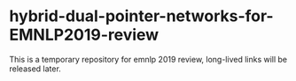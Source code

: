 # hybrid-dual-pointer-networks-for-EMNLP2019-review
This is a temporary repository for emnlp 2019 review, long-lived links will be released later.
